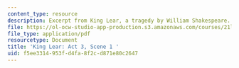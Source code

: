 ```yaml
---
content_type: resource
description: Excerpt from King Lear, a tragedy by William Shakespeare.
file: https://ol-ocw-studio-app-production.s3.amazonaws.com/courses/21l-016-learning-from-the-past-drama-science-performance-spring-2009/f5ee3314953fd4fa8f2cd871e80c2647_MIT21L_016s09_read05_lear3_1.pdf
file_type: application/pdf
resourcetype: Document
title: 'King Lear: Act 3, Scene 1 '
uid: f5ee3314-953f-d4fa-8f2c-d871e80c2647
---
```

